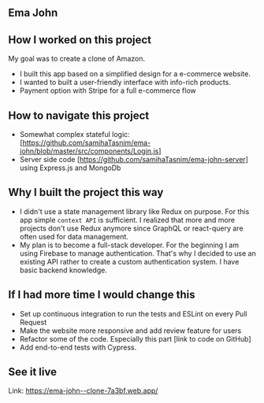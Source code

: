 ## Ema John

## How I worked on this project
My goal was to create a clone of Amazon.
- I built this app based on a simplified design for a e-commerce website.
- I wanted to built a user-friendly interface with info-rich products.
- Payment option with Stripe for a full e-commerce flow

## How to navigate this project
- Somewhat complex stateful logic: [https://github.com/samihaTasnim/ema-john/blob/master/src/components/Login.js]
- Server side code [https://github.com/samihaTasnim/ema-john-server] using Express.js and MongoDb

## Why I built the project this way
- I didn't use a state management library like Redux on purpose. For this app simple `context API` is
sufficient. I realized that more and more projects don't use Redux anymore since GraphQL or
react-query are often used for data management.
- My plan is to become a full-stack developer. For the beginning I am using Firebase to manage authentication. That's why I decided to use an existing API rather to create a custom authentication system. I have basic backend knowledge.

## If I had more time I would change this
- Set up continuous integration to run the tests and ESLint on every Pull Request
- Make the website more responsive and add review feature for users
- Refactor some of the code. Especially this part [link to code on GitHub]
- Add end-to-end tests with Cypress.

## See it live

Link: https://ema-john--clone-7a3bf.web.app/

